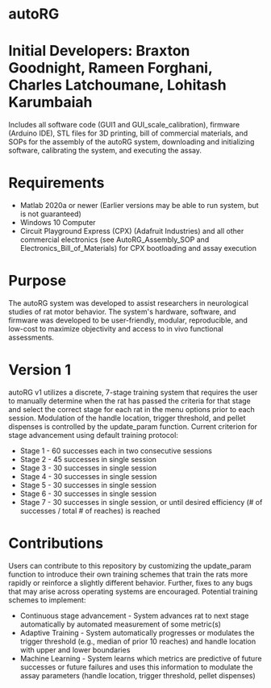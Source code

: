# autoRG
# Initial Developers: Braxton Goodnight, Rameen Forghani, Charles Latchoumane, Lohitash Karumbaiah
Includes all software code (GUI1 and GUI_scale_calibration), firmware (Arduino IDE), STL files for 3D printing, bill of commercial materials, and SOPs for the assembly of the autoRG system, downloading and initializing software, calibrating the system, and executing the assay.

# Requirements
* Matlab 2020a or newer (Earlier versions may be able to run system, but is not guaranteed)
* Windows 10 Computer
* Circuit Playground Express (CPX) (Adafruit Industries) and all other commercial electronics (see AutoRG_Assembly_SOP and Electronics_Bill_of_Materials) for CPX bootloading and assay execution

# Purpose
The autoRG system was developed to assist researchers in neurological studies of rat motor behavior. The system's hardware, software, and firmware was developed to be user-friendly, modular, reproducible, and low-cost to maximize objectivity and access to in vivo functional assessments. 

# Version 1
autoRG v1 utilizes a discrete, 7-stage training system that requires the user to manually determine when the rat has passed the criteria for that stage and select the correct stage for each rat in the menu options prior to each session. Modulation of the handle location, trigger threshold, and pellet dispenses is controlled by the update_param function. Current criterion for stage advancement using default training protocol: 
* Stage 1 - 60 successes each in two consecutive sessions
* Stage 2 - 45 successes in single session
* Stage 3 - 30 successes in single session
* Stage 4 - 30 successes in single session
* Stage 5 - 30 successes in single session
* Stage 6 - 30 successes in single session
* Stage 7 - 30 successes in single session, or until desired efficiency (# of successes / total # of reaches) is reached

# Contributions
Users can contribute to this repository by customizing the update_param function to introduce their own training schemes that train the rats more rapidly or reinforce a slightly different behavior. Further, fixes to any bugs that may arise across operating systems are encouraged. Potential training schemes to implement: 
* Continuous stage advancement - System advances rat to next stage automatically by automated measurement of some metric(s)
* Adaptive Training - System automatically progresses or modulates the trigger threshold (e.g., median of prior 10 reaches) and handle location with upper and lower boundaries
* Machine Learning - System learns which metrics are predictive of future successes or future failures and uses this information to modulate the assay parameters (handle location, trigger threshold, pellet dispenses)
